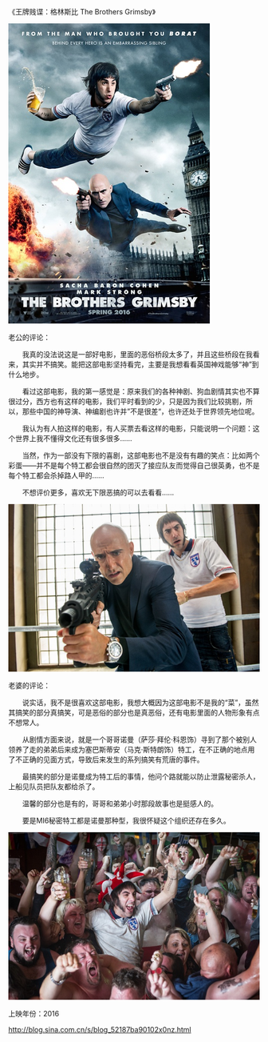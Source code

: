 《王牌贱谍：格林斯比 The Brothers Grimsby》

			
![](./img/001vda4xzy795tpaKtE46&690.jpg)


老公的评论：


　　我真的没法说这是一部好电影，里面的恶俗桥段太多了，并且这些桥段在我看来，其实并不搞笑。能把这部电影坚持看完，主要是我想看看英国神戏能够“神”到什么地步。


　　看过这部电影，我的第一感觉是：原来我们的各种神剧、狗血剧情其实也不算很过分，西方也有这样的电影，我们平时看到的少，只是因为我们比较挑剔，所以，那些中国的神导演、神编剧也许并”不是很差“，也许还处于世界领先地位呢。

　　我认为有人拍这样的电影，有人买票去看这样的电影，只能说明一个问题：这个世界上我不懂得文化还有很多很多……


　　当然，作为一部没有下限的喜剧，这部电影也不是没有有趣的笑点：比如两个彩蛋——并不是每个特工都会很自然的团灭了接应队友而觉得自己很英勇，也不是每个特工都会杀掉路人甲的……

　　不想评价更多，喜欢无下限恶搞的可以去看看……

![](./img/001vda4xzy795tyI8qf5b&690.jpg)


老婆的评论：


　　说实话，我不是很喜欢这部电影，我想大概因为这部电影不是我的“菜”，虽然其搞笑的部分真搞笑，可是恶俗的部分也是真恶俗，还有电影里面的人物形象有点不想常人。


　　从剧情方面来说，就是一个哥哥诺曼（萨莎·拜伦·科恩饰）寻到了那个被别人领养了走的弟弟后来成为塞巴斯蒂安（马克·斯特朗饰）特工，在不正确的地点用了不正确的见面方式，导致后来发生的系列搞笑有荒唐的事件。

　　最搞笑的部分是诺曼成为特工后的事情，他问个路就能以防止泄露秘密杀人，上船见队员把队友都给杀了。

　　温馨的部分也是有的，哥哥和弟弟小时那段故事也是挺感人的。

　　要是MI6秘密特工都是诺曼那种型，我很怀疑这个组织还存在多久。

![](./img/001vda4xzy795tDl7tX45&690.jpg)


上映年份：2016							
		
http://blog.sina.com.cn/s/blog_52187ba90102x0nz.html
